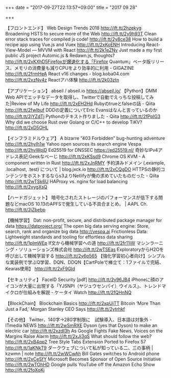 +++
date = "2017-09-27T22:13:57+09:00"
title = "2017 09 28"

+++

【フロントエンド】
Web Design Trends 2018 http://ift.tt/2hzekyg
Broadening HSTS to secure more of the Web http://ift.tt/2y9h93T
Clean error stack traces for compiled js code! http://ift.tt/2y8ce38
How to build a recipe app using Vue.js and Vuex http://ift.tt/2xKoENH
Introducing React-View-Model — MVVM with React http://ift.tt/2k1eZNv
Just made a my first public JS project Automic.js & Redawn.js, thoughts? http://ift.tt/2xKXhD5Firefoxが爆速化する「Firefox Quantum」ベータ版リリース、メモリの消費量も減りCPUをより効率的に利用 - GIGAZINE http://ift.tt/2frmHeA
React v16 changes - blog.koba04.com http://ift.tt/2xzNv4z
Reactアハ体験 http://ift.tt/2k03ztn

【アプリケーション】
abseil / abseil.io https://abseil.io/
【Python】DMM Web APIでエッチなデータを取得し、Twitterで自動でえっちな投稿してみた|Review of My Life http://ift.tt/2xEH2Hd
Rubyのtrueとfalseの話 - Qiita http://ift.tt/2fwIbuf
DDDの定義についてEric Evansはなんと言っているのか http://ift.tt/2jYZdTj
Pythonのテキスト作りました - Qiita http://ift.tt/2fPpIG3
Why did we choose Rust over Golang or C/C++ to develop TiKV? http://ift.tt/2xD5OHL

【インフラミドルウェア】
A bizarre “403 Forbidden” bug-hunting adventure http://ift.tt/2hyIh1w
Yahoo open sources its search engine Vespa http://ift.tt/2hvWqjD
Ed25519 for DNSSEC https://ed25519.nl/
奇妙なIPv4アドレス表記:Geekなぺーじ http://ift.tt/2xKSsd9
Chrome OS KVM - A component written in Rust http://ift.tt/2xJnRMY
予約済みドメイン (.example, .localhost, .test) について | blog.jxck.io http://ift.tt/2xCQgDO
HTTPSの静的コンテンツをホストするならs3よりNetlifyが俺の求めていたものだった - Qiita http://ift.tt/2wTSk6U
HAProxy vs. nginx for load balancing http://ift.tt/2vygXsQ

【ハードガジェット】
暗号化されたストレージのパフォーマンスが低下する問題などmacOS 10.13のAPFSで発生している不具合まとめ。 | AAPL Ch. http://ift.tt/2jZbebp

【機械学習】
Dat: non-profit, secure, and distributed package manager for data https://datproject.org/
The open big data serving engine: Store, search, rank and organize big data http://vespa.ai
Frictionless Data: Lightweight standards and tooling for effortless data sharing http://ift.tt/1pImWEp
If文から機械学習への道 http://ift.tt/2fr11iW
マシンラーニング・ソリューションズ株式会社 http://ift.tt/2wTSEas
ExploratoryからH2Oを呼び出して機械学習する http://ift.tt/2y6p565
【強化学習初心者向け】シンプルな実装例で学ぶQ学習、DQN、DDQN【CartPoleで棒立て：1ファイルで完結、Kearas使用】 http://ift.tt/2xF9GId

【セキュリティ】
FaceID Security [pdf] http://ift.tt/2y96JB4
iPhoneに顔のアイコンが大量に出現する「YJSNPI（ヤジュウセンパイ）ウイルス」、トレンドマイクロが仕組みを解説 - ケータイ Watch http://ift.tt/2fQHnNQ

【BlockChain】
Blockchain Basics http://ift.tt/2xpUjTT
Bitcoin ‘More Than Just a Fad,’ Morgan Stanley CEO Says http://ift.tt/2ytrhkf

【その他】
Twitter、140字→280字制限に　試験導入、日本語は対象外 - ITmedia NEWS http://ift.tt/2wSmRXE
Dyson (yes that Dyson) to make an electric car http://ift.tt/2xzdI3h
As Google Fights Fake News, Voices on the Margins Raise Alarm http://ift.tt/2xJj3qS
What should follow the web? http://ift.tt/2xB4qp2
Tree Style Tabs Extension Ported to Firefox 57 http://ift.tt/1aKNkT9
ダークウェブについて私が知っている二、三の事柄 | kzwmn | note http://ift.tt/2wWCwAh
Bill Gates switches to Android phone http://ift.tt/2xCeSfY
Microsoft Becomes Sponsor of Open Source Initiative http://ift.tt/2wTOhHD
Google pulls YouTube off the Amazon Echo Show http://ift.tt/2foXoKj